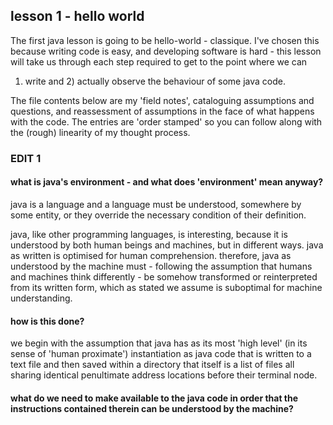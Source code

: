 ## lesson 1 - hello world

The first java lesson is going to be hello-world - classique.
I've chosen this because writing code is easy, and developing software is hard - this lesson will take us through each step required to get to the point where we can
1) write and 2) actually observe the behaviour of some java code.

The file contents below are my 'field notes', cataloguing assumptions and questions, and
reassessment of assumptions in the face of what happens with the code. The entries are 'order stamped' so you can follow along with the (rough) linearity of my thought process.


### EDIT 1

#### what is java's environment - and what does 'environment' mean anyway?

java is a language and a language must be understood, somewhere by some entity, or they override
the necessary condition of their definition.

java, like other programming languages, is interesting, because it is understood by both
human beings and machines, but in different ways. java as written is optimised for human
comprehension. therefore, java as understood by the machine must - following the assumption
that humans and machines think differently - be somehow transformed or reinterpreted from
its written form, which as stated we assume is suboptimal for machine understanding.

#### how is this done?

we begin with the assumption that java has as its most 'high level' (in its sense of 'human proximate')
instantiation as java code that is written to a text file and then saved within a directory
that itself is a list of files all sharing identical penultimate address locations before their terminal node.

#### what do we need to make available to the java code in order that the instructions contained therein can be understood by the machine?
